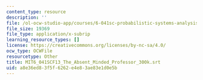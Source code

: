 ```yaml
---
content_type: resource
description: ''
file: /ol-ocw-studio-app/courses/6-041sc-probabilistic-systems-analysis-and-applied-probability-fall-2013/a8e36ed83f5f6262e4e83ae83e1d0e5b_MIT6_041SCF13_The_Absent_Minded_Professor_300k.srt
file_size: 19369
file_type: application/x-subrip
learning_resource_types: []
license: https://creativecommons.org/licenses/by-nc-sa/4.0/
ocw_type: OCWFile
resourcetype: Other
title: MIT6_041SCF13_The_Absent_Minded_Professor_300k.srt
uid: a8e36ed8-3f5f-6262-e4e8-3ae83e1d0e5b
---
```


